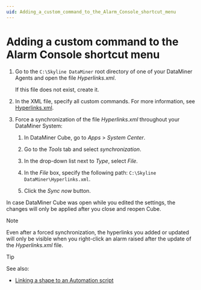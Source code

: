 ```yaml
---
uid: Adding_a_custom_command_to_the_Alarm_Console_shortcut_menu
---
```


# Adding a custom command to the Alarm Console shortcut menu

1. Go to the `C:\Skyline DataMiner` root directory of one of your DataMiner Agents and open the file *Hyperlinks.xml*.

   If this file does not exist, create it.

1. In the XML file, specify all custom commands. For more information, see [Hyperlinks.xml](xref:Hyperlinks_xml#hyperlinksxml).

1. Force a synchronization of the file *Hyperlinks.xml* throughout your DataMiner System:

   1. In DataMiner Cube, go to *Apps* > *System Center*.

   1. Go to the *Tools* tab and select *synchronization*.

   1. In the drop-down list next to *Type*, select *File*.

   1. In the *File* box, specify the following path: `C:\Skyline DataMiner\Hyperlinks.xml`.

   1. Click the *Sync now* button.

In case DataMiner Cube was open while you edited the settings, the changes will only be applied after you close and reopen Cube.

> [!NOTE]
> Even after a forced synchronization, the hyperlinks you added or updated will only be visible when you right-click an alarm raised after the update of the *Hyperlinks.xml* file.

> [!TIP]
> See also:
>
> - [Linking a shape to an Automation script](xref:Linking_a_shape_to_an_Automation_script)
